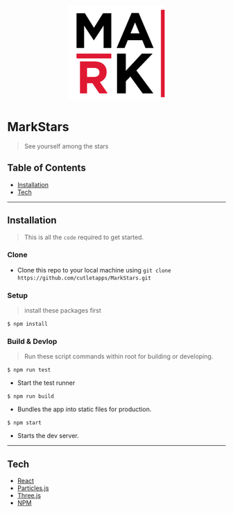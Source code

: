 <p style="text-align:center"><a href="http://markconference.rutgers.edu//"><img src="./logo.png" title="Mark" alt="Mark Logo"></a></p>


# MarkStars

> See yourself among the stars

## Table of Contents

- [Installation](#installation)
- [Tech](#tech)

---

## Installation

> This is all the `code` required to get started.

### Clone

- Clone this repo to your local machine using `git clone https://github.com/cutletapps/MarkStars.git`

### Setup

> install these packages first

```shell
$ npm install
```

### Build & Devlop

> Run these script commands within root for building or developing.

```shell
$ npm run test
```
- Start the test runner

```shell
$ npm run build
```
- Bundles the app into static files for production. 

```shell
$ npm start
```
- Starts the dev server.

---

## Tech

- [React](https://reactjs.org/)
- [Particles.js](https://vincentgarreau.com/particles.js/)
- [Three.js](https://threejs.org/)
- [NPM](https://www.npmjs.com/)